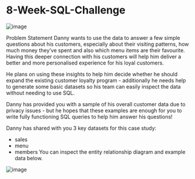 # 8-Week-SQL-Challenge

![image](https://user-images.githubusercontent.com/61552757/229299637-73b0b41c-7828-4126-98b2-04ac71e25dd1.png)

Problem Statement
Danny wants to use the data to answer a few simple questions about his customers, especially about their visiting patterns, how much money they’ve spent and also which menu items are their favourite. Having this deeper connection with his customers will help him deliver a better and more personalised experience for his loyal customers.

He plans on using these insights to help him decide whether he should expand the existing customer loyalty program - additionally he needs help to generate some basic datasets so his team can easily inspect the data without needing to use SQL.

Danny has provided you with a sample of his overall customer data due to privacy issues - but he hopes that these examples are enough for you to write fully functioning SQL queries to help him answer his questions!

Danny has shared with you 3 key datasets for this case study:

- sales
- menu
- members
You can inspect the entity relationship diagram and example data below.

![image]([https://imgur.com/OLdWmua](https://i.imgur.com/OLdWmua.png))
